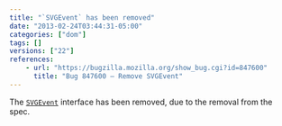 ```yaml
---
title: "`SVGEvent` has been removed"
date: "2013-02-24T03:44:31-05:00"
categories: ["dom"]
tags: []
versions: ["22"]
references:
    - url: "https://bugzilla.mozilla.org/show_bug.cgi?id=847600"
      title: "Bug 847600 – Remove SVGEvent"
---
```

The [`SVGEvent`](https://developer.mozilla.org/docs/Web/API/SVGEvent) interface has been removed, due to the removal from the spec.
